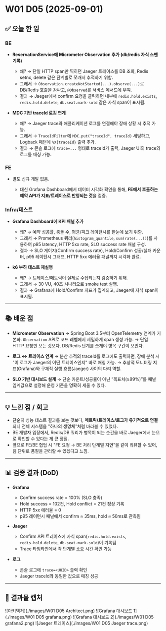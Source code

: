 # W01 D05 (2025-09-01)

## ✅ 오늘 한 일

### BE

* **ReservationService에 Micrometer Observation 추가 (db/redis 자식 스팬 기록)**

  * 왜? → 단일 HTTP span만 찍히던 Jaeger 트레이스를 DB 조회, Redis setnx, delete 같은 단계별로 쪼개서 추적하기 위함.
  * 그래서 → `Observation.createNotStarted(...).observe(...)`로 DB/Redis 호출을 감싸고, `@Observed`를 서비스 메서드에 부여.
  * 결과 → Jaeger에서 confirm 요청을 클릭하면 내부에 `redis.hold.exists`, `redis.hold.delete`, `db.seat.mark-sold` 같은 자식 span이 표시됨.

* **MDC 기반 traceId 로깅 연계**

  * 왜? → Jaeger trace와 애플리케이션 로그를 연결해야 장애 상황 시 추적 가능.
  * 그래서 → `TraceIdFilter`에 `MDC.put("traceId", traceId)` 세팅하고, Logback 패턴에 `%X{traceId}` 출력 추가.
  * 결과 → 콘솔 로그에 `trace=...` 형태로 traceId가 출력, Jaeger UI의 trace와 로그를 매칭 가능.

### FE

* 별도 신규 개발 없음.

  * 대신 Grafana Dashboard에서 데이터 시각화 확인을 통해, **FE에서 호출하는 예약 API가 지표/트레이스로 반영되는 것**을 검증.

### Infra/테스트

* **Grafana Dashboard에 KPI 패널 추가**

  * 왜? → 예약 성공률, 충돌 수, 평균/피크 레이턴시를 한눈에 보기 위함.
  * 그래서 → Prometheus 쿼리(`histogram_quantile`, `sum(rate(...))`)를 사용하여 p95 latency, HTTP 5xx rate, SLO success rate 패널 구성.
  * 결과 → SLO 게이지(Confirm success rate), Hold/Confirm 성공/실패 카운터, p95 레이턴시 그래프, HTTP 5xx 에러율 패널까지 시각화 완료.

* **k6 부하 테스트 재실행**

  * 왜? → 트레이스/메트릭이 실제로 수집되는지 검증하기 위해.
  * 그래서 → 30 VU, 40초 시나리오로 smoke test 실행.
  * 결과 → Grafana에 Hold/Confirm 지표가 집계되고, Jaeger에 자식 span이 표시됨.

---

## 📚 배운 점

* **Micrometer Observation**
  → Spring Boot 3.5부터 OpenTelemetry 연계가 기본화. `Observation` API로 코드 레벨에서 세밀하게 span 생성 가능.
  → 단일 HTTP 요청만 보는 것보다, DB/Redis 단계를 쪼개야 병목 구간이 보인다.

* **로그 ↔ 트레이스 연계**
  → 분산 추적의 traceId를 로그에도 출력하면, 장애 분석 시 "이 로그가 Jaeger의 어떤 트레이스인지" 바로 매칭 가능.
  → 추상적 모니터링 지표(Grafana)와 구체적 실행 흐름(Jaeger) 사이의 다리 역할.

* **SLO 기반 대시보드 설계**
  → 단순 카운트/성공률이 아닌 “목표치(≥99%)”를 패널 임계값으로 설정해 운영 기준을 명확히 세울 수 있다.

---

## 💡 느낀 점 / 회고

* 단순히 성능 테스트 결과를 보는 것보다, **메트릭/트레이스/로그가 유기적으로 연결**되니 전체 시스템을 "하나의 생명체"처럼 바라볼 수 있었다.
* BE 개발자 입장에서, Redis/DB 쿼리가 병목이 되는 순간을 바로 Jaeger에서 눈으로 확인할 수 있다는 게 큰 장점.
* 앞으로 FE/BE 협업 시 "FE 요청 → BE 처리 단계별 지연"을 같이 리뷰할 수 있어, 팀 단위로 품질을 관리할 수 있겠다고 느낌.

---

## 📊 검증 결과 (DoD)

* **Grafana**

  * Confirm success rate = 100% (SLO 충족)
  * Hold success = 102건, Hold conflict = 21건 정상 기록
  * HTTP 5xx 에러율 = 0
  * p95 레이턴시 패널에서 confirm ≈ 35ms, hold ≈ 50ms로 관측됨

* **Jaeger**

  * Confirm API 트레이스에 자식 span(`redis.hold.exists`, `redis.hold.delete`, `db.seat.mark-sold`)이 기록됨
  * Trace 타임라인에서 각 단계별 소요 시간 확인 가능

* **로그**

  * 콘솔 로그에 `trace=<UUID>` 출력 확인
  * Jaeger traceId와 동일한 값으로 매칭 성공

---

## 📸 결과물 캡처

![아키텍처](./images/W01 D05 Architect.png)
![Grafana 대시보드 1](./images/W01 D05 grafana.png)
![Grafana 대시보드 2](./images/W01 D05 grafana2.png)
![Jaeger 트레이스](./images/W01 D05 Jaeger trace.png)
